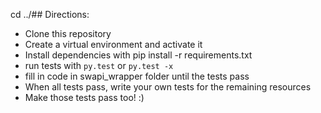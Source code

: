 cd ../## Directions:
- Clone this repository
- Create a virtual environment and activate it
- Install dependencies with pip install -r requirements.txt
- run tests with `py.test` or `py.test -x`
- fill in code in swapi_wrapper folder until the tests pass
- When all tests pass, write your own tests for the remaining resources
- Make those tests pass too! :)
